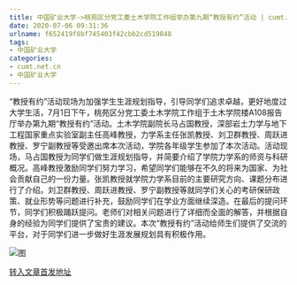 ```yaml
---
title: 中国矿业大学->桃苑区分党工委土木学院工作组举办第九期“教授有约”活动 | cumt.net.cn
date: 2020-07-06 09:31:36
urlname: f652419f8bf745403f42cbb2cd519848
tags: 
- 中国矿业大学
categories:
- cumt.net.cn
- 中国矿业大学
---
```

“教授有约”活动现场为加强学生生涯规划指导，引导同学们追求卓越，更好地度过大学生活，7月1日下午，桃苑区分党工委土木学院工作组于土木学院楼A108报告厅举办第九期“教授有约”活动。土木学院副院长马占国教授，深部岩土力学与地下工程国家重点实验室副主任高峰教授，力学系主任张凯教授、刘卫群教授、周跃进教授、罗宁副教授等受邀出席本次活动，学院各年级学生参加了本次活动。活动现场，马占国教授为同学们做生涯规划指导，并简要介绍了学院力学系的师资与科研概况。高峰教授激励同学们努力学习，希望同学们能够在不久的将来为国家、为社会贡献自己的一份力量。张凯教授就学院力学系目前的主要研究方向、课题分布进行了介绍。刘卫群教授、周跃进教授、罗宁副教授等就同学们关心的考研保研政策、就业形势等问题进行补充，鼓励同学们在学业方面继续深造。在最后的提问环节，同学们积极踊跃提问。老师们对相关问题进行了详细而全面的解答，并根据自身的经验为同学们提供了宝贵的建议。本次“教授有约”活动给师生们提供了交流的平台，对于同学们进一步做好生涯发展规划具有积极作用。

![图](http://xwzx.cumt.edu.cn/_upload/article/images/b7/bd/e9271e1d4fc694086405daa3834d/bf388474-379e-4473-913b-ebb243287227.jpg)

[转入文章首发地址](http://xwzx.cumt.edu.cn/b4/c9/c523a570569/page.htm)